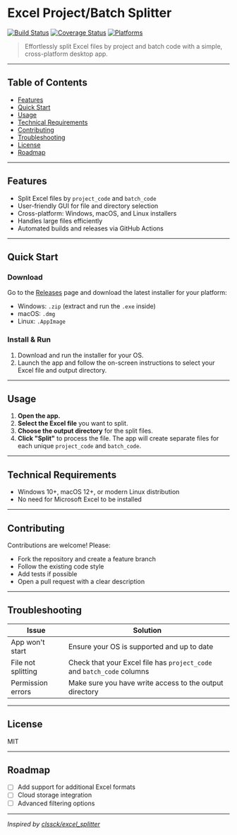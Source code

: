 # Excel Project/Batch Splitter

[![Build Status](https://github.com/clssck/excel_splitter/actions/workflows/node.js.yml/badge.svg)](https://github.com/clssck/excel_splitter/actions)
[![Coverage Status](https://img.shields.io/badge/coverage-passing-brightgreen)](#)
[![Platforms](https://img.shields.io/badge/platform-win%20%7C%20mac%20%7C%20linux-blue)](#)

> Effortlessly split Excel files by project and batch code with a simple, cross-platform desktop app.

---

## Table of Contents

- [Features](#features)
- [Quick Start](#quick-start)
- [Usage](#usage)
- [Technical Requirements](#technical-requirements)
- [Contributing](#contributing)
- [Troubleshooting](#troubleshooting)
- [License](#license)
- [Roadmap](#roadmap)

---

## Features

- Split Excel files by `project_code` and `batch_code`
- User-friendly GUI for file and directory selection
- Cross-platform: Windows, macOS, and Linux installers
- Handles large files efficiently
- Automated builds and releases via GitHub Actions

---

## Quick Start

### Download

Go to the [Releases](https://github.com/clssck/excel_splitter/releases) page and download the latest installer for your platform:

- Windows: `.zip` (extract and run the `.exe` inside)
- macOS: `.dmg`
- Linux: `.AppImage`

### Install & Run

1. Download and run the installer for your OS.
2. Launch the app and follow the on-screen instructions to select your Excel file and output directory.

---

## Usage

1. **Open the app.**
2. **Select the Excel file** you want to split.
3. **Choose the output directory** for the split files.
4. **Click "Split"** to process the file. The app will create separate files for each unique `project_code` and `batch_code`.

---

## Technical Requirements

- Windows 10+, macOS 12+, or modern Linux distribution
- No need for Microsoft Excel to be installed

---

## Contributing

Contributions are welcome! Please:

- Fork the repository and create a feature branch
- Follow the existing code style
- Add tests if possible
- Open a pull request with a clear description

---

## Troubleshooting

| Issue              | Solution                                                               |
| ------------------ | ---------------------------------------------------------------------- |
| App won't start    | Ensure your OS is supported and up to date                             |
| File not splitting | Check that your Excel file has `project_code` and `batch_code` columns |
| Permission errors  | Make sure you have write access to the output directory                |

---

## License

MIT

---

## Roadmap

- [ ] Add support for additional Excel formats
- [ ] Cloud storage integration
- [ ] Advanced filtering options

---

_Inspired by [clssck/excel_splitter](https://github.com/clssck/excel_splitter)_

